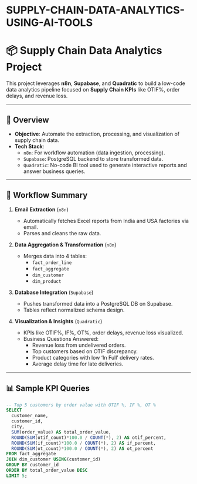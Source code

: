 # SUPPLY-CHAIN-DATA-ANALYTICS-USING-AI-TOOLS
# 📦 Supply Chain Data Analytics Project

This project leverages **n8n**, **Supabase**, and **Quadratic** to build a low-code data analytics pipeline focused on **Supply Chain KPIs** like OTIF%, order delays, and revenue loss.

---

## 🚀 Overview

- **Objective**: Automate the extraction, processing, and visualization of supply chain data.
- **Tech Stack**:
  - `n8n`: For workflow automation (data ingestion, processing).
  - `Supabase`: PostgreSQL backend to store transformed data.
  - `Quadratic`: No-code BI tool used to generate interactive reports and answer business queries.

---

## 🔄 Workflow Summary

1. **Email Extraction** (`n8n`)
   - Automatically fetches Excel reports from India and USA factories via email.
   - Parses and cleans the raw data.

2. **Data Aggregation & Transformation** (`n8n`)
   - Merges data into 4 tables:
     - `fact_order_line`
     - `fact_aggregate`
     - `dim_customer`
     - `dim_product`

3. **Database Integration** (`Supabase`)
   - Pushes transformed data into a PostgreSQL DB on Supabase.
   - Tables reflect normalized schema design.

4. **Visualization & Insights** (`Quadratic`)
   - KPIs like OTIF%, IF%, OT%, order delays, revenue loss visualized.
   - Business Questions Answered:
     - Revenue loss from undelivered orders.
     - Top customers based on OTIF discrepancy.
     - Product categories with low ‘In Full’ delivery rates.
     - Average delay time for late deliveries.

---

## 📊 Sample KPI Queries

```sql
-- Top 5 customers by order value with OTIF %, IF %, OT %
SELECT
  customer_name,
  customer_id,
  city,
  SUM(order_value) AS total_order_value,
  ROUND(SUM(otif_count)*100.0 / COUNT(*), 2) AS otif_percent,
  ROUND(SUM(if_count)*100.0 / COUNT(*), 2) AS if_percent,
  ROUND(SUM(ot_count)*100.0 / COUNT(*), 2) AS ot_percent
FROM fact_aggregate
JOIN dim_customer USING(customer_id)
GROUP BY customer_id
ORDER BY total_order_value DESC
LIMIT 5;
